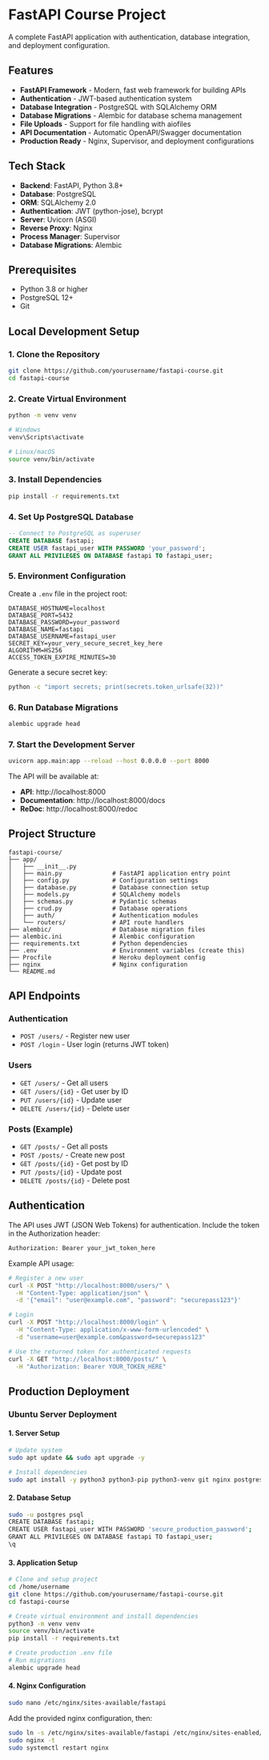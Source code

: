 # FastAPI Course Project

A complete FastAPI application with authentication, database integration, and deployment configuration.

## Features

- **FastAPI Framework** - Modern, fast web framework for building APIs
- **Authentication** - JWT-based authentication system
- **Database Integration** - PostgreSQL with SQLAlchemy ORM
- **Database Migrations** - Alembic for database schema management
- **File Uploads** - Support for file handling with aiofiles
- **API Documentation** - Automatic OpenAPI/Swagger documentation
- **Production Ready** - Nginx, Supervisor, and deployment configurations

## Tech Stack

- **Backend**: FastAPI, Python 3.8+
- **Database**: PostgreSQL
- **ORM**: SQLAlchemy 2.0
- **Authentication**: JWT (python-jose), bcrypt
- **Server**: Uvicorn (ASGI)
- **Reverse Proxy**: Nginx
- **Process Manager**: Supervisor
- **Database Migrations**: Alembic

## Prerequisites

- Python 3.8 or higher
- PostgreSQL 12+
- Git

## Local Development Setup

### 1. Clone the Repository

```bash
git clone https://github.com/yourusername/fastapi-course.git
cd fastapi-course
```

### 2. Create Virtual Environment

```bash
python -m venv venv

# Windows
venv\Scripts\activate

# Linux/macOS
source venv/bin/activate
```

### 3. Install Dependencies

```bash
pip install -r requirements.txt
```

### 4. Set Up PostgreSQL Database

```sql
-- Connect to PostgreSQL as superuser
CREATE DATABASE fastapi;
CREATE USER fastapi_user WITH PASSWORD 'your_password';
GRANT ALL PRIVILEGES ON DATABASE fastapi TO fastapi_user;
```

### 5. Environment Configuration

Create a `.env` file in the project root:

```env
DATABASE_HOSTNAME=localhost
DATABASE_PORT=5432
DATABASE_PASSWORD=your_password
DATABASE_NAME=fastapi
DATABASE_USERNAME=fastapi_user
SECRET_KEY=your_very_secure_secret_key_here
ALGORITHM=HS256
ACCESS_TOKEN_EXPIRE_MINUTES=30
```

Generate a secure secret key:
```bash
python -c "import secrets; print(secrets.token_urlsafe(32))"
```

### 6. Run Database Migrations

```bash
alembic upgrade head
```

### 7. Start the Development Server

```bash
uvicorn app.main:app --reload --host 0.0.0.0 --port 8000
```

The API will be available at:
- **API**: http://localhost:8000
- **Documentation**: http://localhost:8000/docs
- **ReDoc**: http://localhost:8000/redoc

## Project Structure

```
fastapi-course/
├── app/
│   ├── __init__.py
│   ├── main.py              # FastAPI application entry point
│   ├── config.py            # Configuration settings
│   ├── database.py          # Database connection setup
│   ├── models.py            # SQLAlchemy models
│   ├── schemas.py           # Pydantic schemas
│   ├── crud.py              # Database operations
│   ├── auth/                # Authentication modules
│   └── routers/             # API route handlers
├── alembic/                 # Database migration files
├── alembic.ini              # Alembic configuration
├── requirements.txt         # Python dependencies
├── .env                     # Environment variables (create this)
├── Procfile                 # Heroku deployment config
├── nginx                    # Nginx configuration
└── README.md
```

## API Endpoints

### Authentication
- `POST /users/` - Register new user
- `POST /login` - User login (returns JWT token)

### Users
- `GET /users/` - Get all users
- `GET /users/{id}` - Get user by ID
- `PUT /users/{id}` - Update user
- `DELETE /users/{id}` - Delete user

### Posts (Example)
- `GET /posts/` - Get all posts
- `POST /posts/` - Create new post
- `GET /posts/{id}` - Get post by ID
- `PUT /posts/{id}` - Update post
- `DELETE /posts/{id}` - Delete post

## Authentication

The API uses JWT (JSON Web Tokens) for authentication. Include the token in the Authorization header:

```bash
Authorization: Bearer your_jwt_token_here
```

Example API usage:
```bash
# Register a new user
curl -X POST "http://localhost:8000/users/" \
  -H "Content-Type: application/json" \
  -d '{"email": "user@example.com", "password": "securepass123"}'

# Login
curl -X POST "http://localhost:8000/login" \
  -H "Content-Type: application/x-www-form-urlencoded" \
  -d "username=user@example.com&password=securepass123"

# Use the returned token for authenticated requests
curl -X GET "http://localhost:8000/posts/" \
  -H "Authorization: Bearer YOUR_TOKEN_HERE"
```

## Production Deployment

### Ubuntu Server Deployment

#### 1. Server Setup

```bash
# Update system
sudo apt update && sudo apt upgrade -y

# Install dependencies
sudo apt install -y python3 python3-pip python3-venv git nginx postgresql postgresql-contrib supervisor
```

#### 2. Database Setup

```bash
sudo -u postgres psql
CREATE DATABASE fastapi;
CREATE USER fastapi_user WITH PASSWORD 'secure_production_password';
GRANT ALL PRIVILEGES ON DATABASE fastapi TO fastapi_user;
\q
```

#### 3. Application Setup

```bash
# Clone and setup project
cd /home/username
git clone https://github.com/yourusername/fastapi-course.git
cd fastapi-course

# Create virtual environment and install dependencies
python3 -m venv venv
source venv/bin/activate
pip install -r requirements.txt

# Create production .env file
# Run migrations
alembic upgrade head
```

#### 4. Nginx Configuration

```bash
sudo nano /etc/nginx/sites-available/fastapi
```

Add the provided nginx configuration, then:

```bash
sudo ln -s /etc/nginx/sites-available/fastapi /etc/nginx/sites-enabled/
sudo nginx -t
sudo systemctl restart nginx
```





